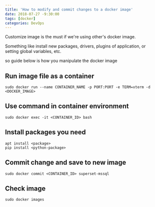 ```yaml
---
title: 'How to modify and commit changes to a docker image'
date: 2018-07-27 -9:30:00
tags: [docker]
categories: DevOps
---
```

Customize image is the must if we're using other's docker image.

Something like install new packages, drivers, plugins of application, or setting global variables, etc.

<!--more-->

so guide below is how you manipulate the docker image

## Run image file as a container

    sudo docker run --name CONTAINER_NAME -p PORT:PORT -e TERM=xterm -d <DOCKER_IMAGE>

## Use command in container environment

    sudo docker exec -it <CONTAINER_ID> bash

## Install packages you need

    apt install <package>
    pip install <python-package>

## Commit change and save to new image

    sudo docker commit <CONTAINER_ID> superset-mssql

## Check image

    sudo docker images

